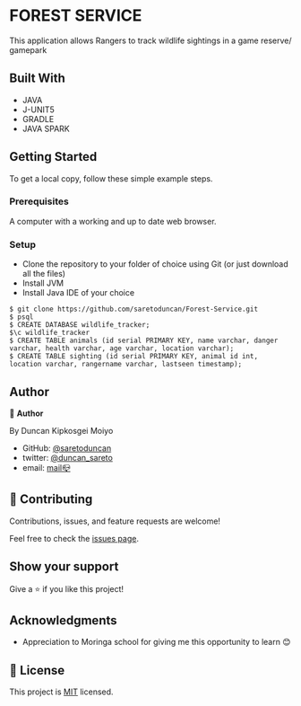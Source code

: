 # FOREST SERVICE

This application allows Rangers to track wildlife sightings in a game reserve/ gamepark

## Built With

- JAVA 
- J-UNIT5
- GRADLE
- JAVA SPARK



## Getting Started

To get a local copy, follow these simple example steps.

### Prerequisites

A computer with a working and up to date web browser.

### Setup

- Clone the repository to your folder of choice using Git (or just download all the files)
- Install JVM 
- Install Java IDE of your choice

```
$ git clone https://github.com/saretoduncan/Forest-Service.git
$ psql
$ CREATE DATABASE wildlife_tracker;
$\c wildlife_tracker
$ CREATE TABLE animals (id serial PRIMARY KEY, name varchar, danger varchar, health varchar, age varchar, location varchar);
$ CREATE TABLE sighting (id serial PRIMARY KEY, animal id int, location varchar, rangername varchar, lastseen timestamp);

```

## Author

👤 **Author**

By Duncan Kipkosgei Moiyo

- GitHub: [@saretoduncan](https://github.com/saretoduncan)
- twitter: [@duncan_sareto](https://twitter.com/duncan_sareto)
- email: <a href="mailto:duncan.moiyo@student.moringaschool.com"> mail📪</a>

## 🤝 Contributing

Contributions, issues, and feature requests are welcome!

Feel free to check the [issues page](./ISSUE_TEMPLATE/feature_request.md).


## Show your support

Give a ⭐️ if you like this project!

## Acknowledgments

- Appreciation to Moringa school for giving me this opportunity to learn 😊

## 📝 License

This project is [MIT](./LICENSE) licensed.
